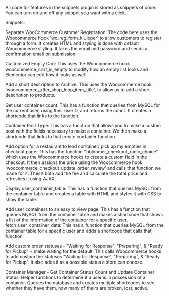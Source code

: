 All code for features in the snippets plugin is stored as snippets of code. You can turn on and off any snippet you want with a click. 

Snippets: 

Separate WooCommerce Customer Registration: 
The code here uses the Woocommerce hook 'wc_reg_form_kiuloper' to allow customers to register through a form. It creates HTML and styling is done with default Woocommerce styling. It takes the email and password and sends a confirmation email on submission. 

Customized Empty Cart: 
This uses the Woocommerce hook woocommerce_cart_is_empty to modify how an empty list looks and Elementor can edit how it looks as well. 

Add a short description to Archive: 
This uses the Woocommerce hook 'woocommerce_after_shop_loop_item_title', to allow us to add a short description to products. 

Get user container count: 
This has a function that queries from MySQL for the current user, using their userID, and returns the count. It creates a shortcode that links to the function. 

Container Post Type: 
This has a function that allows you to make a custom post with the fields necessary to make a container. We then make a shortcode that links to that create container function. 

Add option for a restaurant to lend container/ pick up my empties in checkout page: 
This has the function "bbloomer_checkout_radio_choice" which uses the Woocommerce hooks to create a custom field in the checkout. It then assigns the price using the Woocommerce hook 'woocommerce_checkout_update_order_review' and calls that function we made for it. These both add the fee and calculate the total price and refreshes it using AJAX.

Display user_container_table: This has a function that queries MySQL from the container table and creates a table with HTML and styles it with CSS to show the table. 

Add user containers to an easy to view page: 
This has a function that queries MySQL from the container table and makes a shortcode that shows a list of the information of the container for a specific user. fetch_user_container_data: This has a function that queries MySQL from the container table for a specific user and adds a shortcode that calls that function. 

Add custom order statuses - "Waiting for Response", "Preparing", & "Ready for Pickup" + make waiting for the default: This calls Woocommerce hooks to add custom the statuses "Waiting for Response", "Preparing", & "Ready for Pickup". It also adds it as a possible status a store can choose. 

Container Manager - Get Container Status Count and Update Container Status: Helper functions to determine if a user is in possession of a container. Queries the database and creates multiple shortcodes to see whether they have them, how many of theirs are broken, lost, active.